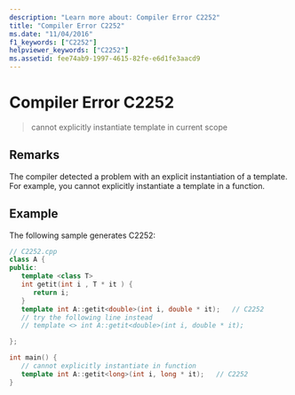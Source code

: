 ```yaml
---
description: "Learn more about: Compiler Error C2252"
title: "Compiler Error C2252"
ms.date: "11/04/2016"
f1_keywords: ["C2252"]
helpviewer_keywords: ["C2252"]
ms.assetid: fee74ab9-1997-4615-82fe-e6d1fe3aacd9
---
```

# Compiler Error C2252

> cannot explicitly instantiate template in current scope

## Remarks

The compiler detected a problem with an explicit instantiation of a template.  For example, you cannot explicitly instantiate a template in a function.

## Example

The following sample generates C2252:

```cpp
// C2252.cpp
class A {
public:
   template <class T>
   int getit(int i , T * it ) {
      return i;
   }
   template int A::getit<double>(int i, double * it);   // C2252
   // try the following line instead
   // template <> int A::getit<double>(int i, double * it);

};

int main() {
   // cannot explicitly instantiate in function
   template int A::getit<long>(int i, long * it);   // C2252
}
```
